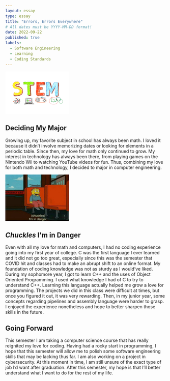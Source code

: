 ```yaml
---
layout: essay
type: essay
title: "Errors, Errors Everywhere"
# All dates must be YYYY-MM-DD format!
date: 2022-09-22
published: true
labels:
  - Software Engineering
  - Learning
  - Coding Standards
---
```


<img width="200px" class="rounded float-start pe-4" src="../img/software/stem.jpg">

## Deciding My Major

Growing up, my favorite subject in school has always been math. I loved it because it didn’t involve memorizing dates or looking for elements in a periodic table. Since then, my love for math only continued to grow. My interest in technology has always been there, from playing games on the Nintendo Wii to watching YouTube videos for fun. Thus, combining my love for both math and technology, I decided to major in computer engineering.

<img width="200px" class="rounded float-start pe-4" src="../img/software/danger.jfif">

## *Chuckles* I'm in Danger

Even with all my love for math and computers, I had no coding experience going into my first year of college. C was the first language I ever learned and it did not go too great, especially since this was the semester that COVID hit and classes had to make an abrupt shift to an online format. My foundation of coding knowledge was not as sturdy as I would’ve liked. During my sophomore year, I got to learn C++ and the uses of Object Oriented Programming. I used what knowledge I had of C to try to understand C++. Learning this language actually helped me grow a love for programming. The projects we did in this class were difficult at times, but once you figured it out, it was very rewarding. Then, in my junior year, some concepts regarding pipelines and assembly language were harder to grasp. I enjoyed the experience nonetheless and hope to better sharpen those skills in the future.

## Going Forward

This semester I am taking a computer science course that has really reignited my love for coding. Having had a rocky start in programming, I hope that this semester will allow me to polish some software engineering skills that may be lacking thus far. I am also working on a project in cybersecurity. At this moment in time, I am still unsure of the exact type of job I’d want after graduation. After this semester, my hope is that I’ll better understand what I want to do for the rest of my life. 
